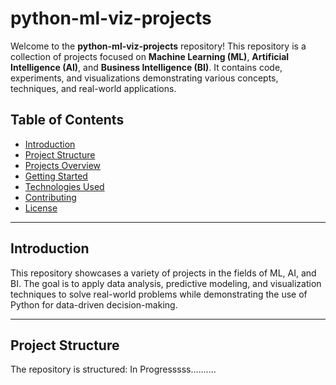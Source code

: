 # python-ml-viz-projects

Welcome to the **python-ml-viz-projects** repository! This repository is a collection of projects focused on **Machine Learning (ML)**, **Artificial Intelligence (AI)**, and **Business Intelligence (BI)**. It contains code, experiments, and visualizations demonstrating various concepts, techniques, and real-world applications.

## Table of Contents
- [Introduction](#introduction)
- [Project Structure](#project-structure)
- [Projects Overview](#projects-overview)
- [Getting Started](#getting-started)
- [Technologies Used](#technologies-used)
- [Contributing](#contributing)
- [License](#license)

---

## Introduction
This repository showcases a variety of projects in the fields of ML, AI, and BI. The goal is to apply data analysis, predictive modeling, and visualization techniques to solve real-world problems while demonstrating the use of Python for data-driven decision-making.

---

## Project Structure
The repository is structured: In Progresssss..........


